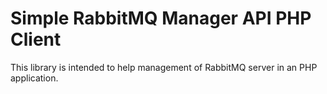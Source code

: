 # Simple RabbitMQ Manager API PHP Client

This library is intended to help management of RabbitMQ server in an PHP application.